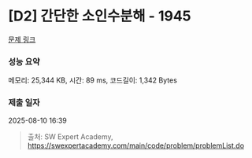 # [D2] 간단한 소인수분해 - 1945 

[문제 링크](https://swexpertacademy.com/main/code/problem/problemDetail.do?contestProbId=AV5Pl0Q6ANQDFAUq) 

### 성능 요약

메모리: 25,344 KB, 시간: 89 ms, 코드길이: 1,342 Bytes

### 제출 일자

2025-08-10 16:39



> 출처: SW Expert Academy, https://swexpertacademy.com/main/code/problem/problemList.do